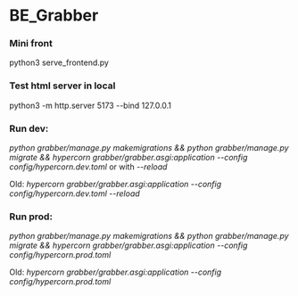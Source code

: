 # BE_Grabber  
### Mini front
python3 serve_frontend.py

### Test html server in local ###
python3 -m http.server 5173 --bind 127.0.0.1

### Run dev: 
 _python grabber/manage.py makemigrations && python grabber/manage.py migrate && hypercorn grabber/grabber.asgi:application --config 
config/hypercorn.dev.toml_  or with _--reload_

Old:
_hypercorn grabber/grabber.asgi:application --config config/hypercorn.dev.toml --reload_

### Run prod:
_python grabber/manage.py makemigrations && python grabber/manage.py migrate && hypercorn grabber/grabber.asgi:application --config 
config/hypercorn.prod.toml_     

Old:
_hypercorn grabber/grabber.asgi:application --config config/hypercorn.prod.toml_





